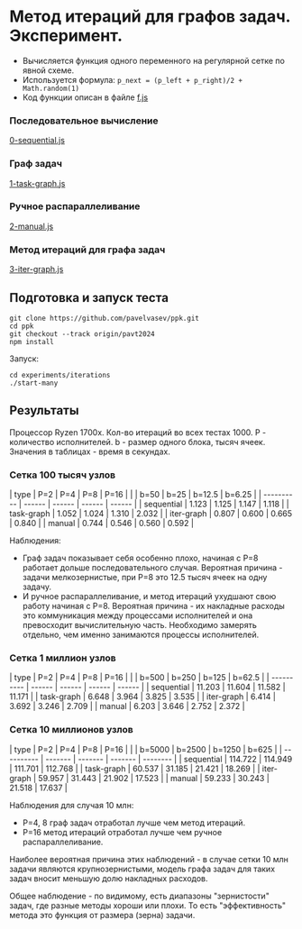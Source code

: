 # Метод итераций для графов задач. Эксперимент.

* Вычисляется функция одного переменного на регулярной сетке по явной схеме.
* Используется формула: `p_next = (p_left + p_right)/2 + Math.random(1)`
* Код функции описан в файле [f.js](f.js)

### Последовательное вычисление
[0-sequential.js](0-sequential.js) 

### Граф задач
[1-task-graph.js](1-task-graph.js) 

### Ручное распараллеливание
[2-manual.js](2-manual.js)

### Метод итераций для графа задач
[3-iter-graph.js](3-iter-graph.js) 

## Подготовка и запуск теста

```
git clone https://github.com/pavelvasev/ppk.git
cd ppk
git checkout --track origin/pavt2024
npm install
```

Запуск:
```
cd experiments/iterations
./start-many
```

## Результаты

Процессор Ryzen 1700x.
Кол-во итераций во всех тестах 1000.
P - количество исполнителей.
b - размер одного блока, тысяч ячеек.
Значения в таблицах - время в секундах.

### Сетка 100 тысяч узлов

| type       | P=2    | P=4    | P=8    | P=16   |
|            | b=50   | b=25   | b=12.5 | b=6.25 |
| ---------- | ------ | ------ | ------ | ------ |
| sequential | 1.123  | 1.125  | 1.147  | 1.118  |
| task-graph | 1.052  | 1.024  | 1.310  | 2.032  |
| iter-graph | 0.807  | 0.600  | 0.665  | 0.840  |
| manual     | 0.744  | 0.546  | 0.560  | 0.592  |

Наблюдения:
* Граф задач показывает себя особенно плохо, начиная с P=8 работает дольше последовательного случая. Вероятная причина - задачи мелкозернистые, при P=8 это 12.5 тысяч ячеек на одну задачу.
* И ручное распараллеливание, и метод итераций ухудшают свою работу начиная с P=8.
Вероятная причина - их накладные расходы это коммуникация между процессами исполнителей и она превосходит вычислительную часть. Необходимо замерять отдельно, чем именно занимаются процессы исполнителей.

### Сетка 1 миллион узлов

| type       | P=2    | P=4    | P=8    | P=16   |
|            | b=500  | b=250  | b=125  | b=62.5 |
| ---------- | ------ | ------ | ------ | ------ |
| sequential | 11.203 | 11.604 | 11.582 | 11.171 |
| task-graph | 6.648  | 3.964  | 3.825  | 3.535  |
| iter-graph | 6.414  | 3.692  | 3.246  | 2.709  |
| manual     | 6.203  | 3.646  | 2.752  | 2.372  |

### Сетка 10 миллионов узлов

| type       | P=2     | P=4     | P=8     | P=16     |
|            | b=5000  | b=2500  | b=1250  | b=625    |
| ---------- | ------- | ------- | ------- | -------- |
| sequential | 114.722 | 114.949 | 111.701 | 112.768  |
| task-graph | 60.537  | 31.185  | 21.421  | 18.269   |
| iter-graph | 59.957  | 31.443  | 21.902  | 17.523   |
| manual     | 59.233  | 30.243  | 21.518  | 17.637   |

Наблюдения для случая 10 млн:
* P=4, 8 граф задач отработал лучше чем метод итераций.
* P=16 метод итераций отработал лучше чем ручное распараллеливание.

Наиболее вероятная причина этих наблюдений - в случае сетки 10 млн задачи являются крупнозернистыми, модель графа задач для таких задач вносит меньшую долю накладных расходов.

Общее наблюдение - по видимому, есть диапазоны "зернистости" задач, где разные методы хороши или плохи. То есть "эффективность" метода это функция от размера (зерна) задачи.